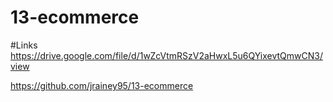 # 13-ecommerce
#Links 
https://drive.google.com/file/d/1wZcVtmRSzV2aHwxL5u6QYixevtQmwCN3/view

https://github.com/jrainey95/13-ecommerce
